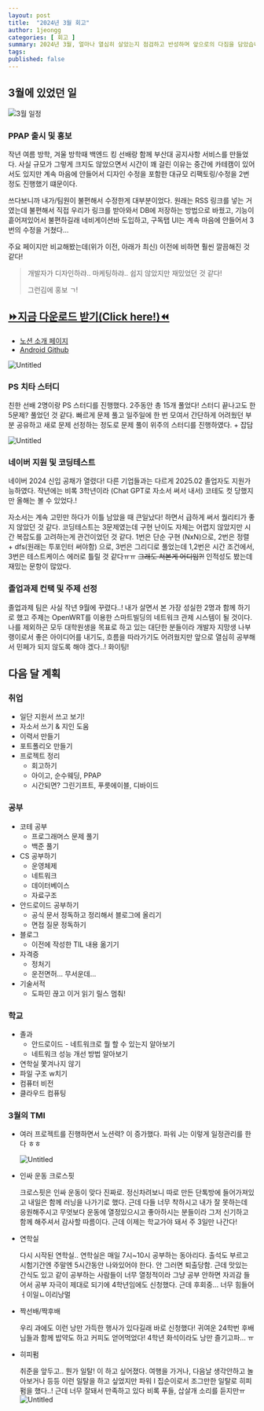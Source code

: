 ```yaml
---
layout: post
title:  "2024년 3월 회고"
author: 1jeongg
categories: [ 회고 ]
summary: 2024년 3월, 얼마나 열심히 살았는지 점검하고 반성하며 앞으로의 다짐을 담았습니다.
tags:
published: false
---
```


## 3월에 있었던 일

![3월 일정]({{site.baseurl}}/assets/images/2024-03-retrospect1.png)

### PPAP 출시 및 홍보

작년 여름 방학, 겨울 방학때 백엔드 킹 선배랑 함께 부산대 공지사항 서비스를 만들었다. 사실 규모가 그렇게 크지도 않았으면서 시간이 꽤 걸린 이유는 중간에 카테캠이 있어서도 있지만 계속 마음에 안들어서 디자인 수정을 포함한 대규모 리팩토링/수정을 2번 정도 진행했기 떄문이다. 

쓰다보니까 내가/팀원이 불편해서 수정한게 대부분이었다. 원래는 RSS 링크를 넣는 거였는데 불편해서 직접 우리가 링크를 받아와서 DB에 저장하는 방법으로 바꿨고, 기능이 흩어져있어서 불편하길래 네비게이션바 도입하고, 구독탭 UI는 계속 마음에 안들어서 3번의 수정을 거쳤다...

주요 페이지만 비교해봤는데(위가 이전, 아래가 최신) 이전에 비하면 훨씬 깔끔해진 것 같다!


>  개발자가 디자인하랴.. 마케팅하랴.. 쉽지 않았지만 재밌었던 것 같다! 
> 
> 그런김에 홍보 ㄱ!

## [⏩지금 다운로드 받기(Click here!)⏪](https://play.google.com/store/apps/details?id=com.jeongg.ppap) 

- [노션 소개 페이지](https://taeho1234.notion.site/5725e9c1daf7470aa610624444e06388) 
- [Android Github](https://github.com/PnuPostAlarmProject/android)


![Untitled]({{site.baseurl}}/assets/images/2024-03-retrospect2.png)


### PS 치타 스터디

친한 선배 2명이랑 PS 스터디를 진행했다. 2주동안 총 15개 풀었다! 스터디 끝나고도 한 5문제? 풀었던 것 같다. 빠르게 문제 풀고 일주일에 한 번 모여서 간단하게 어려웠던 부분 공유하고 새로 문제 선정하는 정도로 문제 풀이 위주의 스터디를 진행하였다. + 잡담

![Untitled]({{site.baseurl}}/assets/images/2024-03-retrospect3.png)


### 네이버 지원 및 코딩테스트

네이버 2024 신입 공채가 열렸다! 다른 기업들과는 다르게 2025.02 졸업자도 지원가능하였다. 작년에는 비록 3학년이라 (Chat GPT로 자소서 써서 내서) 코테도 컷 당했지만 올해는 볼 수 있었다.!

자소서는 계속 고민만 하다가 이틀 남았을 때 큰일났다! 하면서 급하게 써서 퀄리티가 좋지 않았던 것 같다. 코딩테스트는 3문제였는데 구현 난이도 자체는 어렵지 않았지만 시간 복잡도를 고려하는게 관건이었던 것 같다. 1번은 단순 구현 (NxN)으로, 2번은 정렬 + dfs(원래는 투포인터 써야함) 으로, 3번은 그리디로 풀었는데 1,2번은 시간 조건에서, 3번은 테스트케이스 에러로 틀릴 것 같다ㅠㅠ ~~그래도 쳐본게 어디임?!~~ 인적성도 봤는데 재밌는 문항이 많았다. 

### 졸업과제 컨택 및 주제 선정

졸업과제 팀은 사실 작년 9월에 꾸렸다..! 내가 살면서 본 가장 성실한 2명과 함께 하기로 했고 주제는 OpenWRT를 이용한 스마트빌딩의 네트워크 관제 시스템이 될 것이다. 나를 제외하곤 모두 대학원생을 목표로 하고 있는 대단한 분들이라 개발자 지망생 나부랭이로서 좋은 아이디어를 내기도, 흐름을 따라가기도 어려웠지만 앞으로 열심히 공부해서 민페가 되지 않도록 해야 겠다..! 화이팅!


## 다음 달 계획

### 취업

- 일단 지원서 쓰고 보기!
- 자소서 쓰기 & 지인 도움
- 이력서 만들기
- 포트폴리오 만들기
- 프로젝트 정리
    - 회고하기
    - 아이고, 순수웨딩, PPAP
    - 시간되면? 그린기프트, 푸릇에이블, 디바이드

### 공부

- 코테 공부
    - 프로그래머스 문제 풀기
    - 백준 풀기
- CS 공부하기
    - 운영체제
    - 네트워크
    - 데이터베이스
    - 자료구조
- 안드로이드 공부하기
    - 공식 문서 정독하고 정리해서 블로그에 올리기
    - 면접 질문 정독하기
- 블로그
    - 이전에 작성한 TIL 내용 옮기기
- 자격증
    - 정처기
    - 운전면허… 무서운데...
- 기술서적
    - 도파민 끊고 이거 읽기 릴스 멈춰!

### 학교

- 졸과
    - 안드로이드 - 네트워크로 뭘 할 수 있는지 알아보기
    - 네트워크 성능 개선 방법 알아보기
- 연학실 쫓겨나지 않기
- 파일 구조 w치기
- 컴퓨터 비전
- 클라우드 컴퓨팅

### 3월의 TMI

- 여러 프로젝트를 진행하면서 노션력? 이 증가했다. 파워 J는 이렇게 일정관리를 한다 ㅎㅎ

    ![Untitled]({{site.baseurl}}/assets/images/2024-03-retrospect4.png)
- 인싸 운동 크로스핏

    크로스핏은 인싸 운동이 맞다 진짜로. 정신차려보니 따로 만든 단톡방에 들어가져있고 내일은 함께 러닝을 나가기로 했다. 근데 다들 너무 착하시고 내가 잘 못하는데 응원해주시고 무엇보다 운동에 열정있으시고 좋아하시는 분들이라 그저 신기하고 함께 해주셔서 감사할 따름이다. 근데 이제는 학교가야 돼서 주 3일만 나간다!
- 연학실

    다시 시작된 연학실.. 연학실은 매일 7시~10시 공부하는 동아리다. 출석도 부르고 시험기간엔 주말엔 5시간동안 나와있어야 한다. 안 그러면 퇴출당함. 근데 맛있는 간식도 있고 같이 공부하는 사람들이 너무 열정적이라 그냥 공부 안하면 자괴감 들어서 공부 자극이 제대로 되기에 4학년임에도 신청했다. 근데 후회중... 너무 힘들어 ㅓ이일ㄴ이리낭멀
- 짝선배/짝후배

    우리 과에도 이런 낭만 가득한 행사가 있다길래 바로 신청했다! 귀여운 24학번 후배님들과 함께 밥약도 하고 커피도 얻어먹었다! 4학년 화석이라도 낭만 즐기고파... ㅠ
- 히피펌

    취준을 앞두고.. 뭔가 일탈! 이 하고 싶어졌다. 여행을 가거나, 다음날 생각안하고 놀아보거나 등등 이런 일탈을 하고 싶었지만 파워 I 집순이로서 조그만한 일탈로 히피펌을 했다..! 근데 너무 잘돼서 만족하고 있다 비록 푸들, 삽살개 소리를 듣지만ㅠ
    ![Untitled]({{site.baseurl}}/assets/images/2024-03-retrospect5.jpg)
